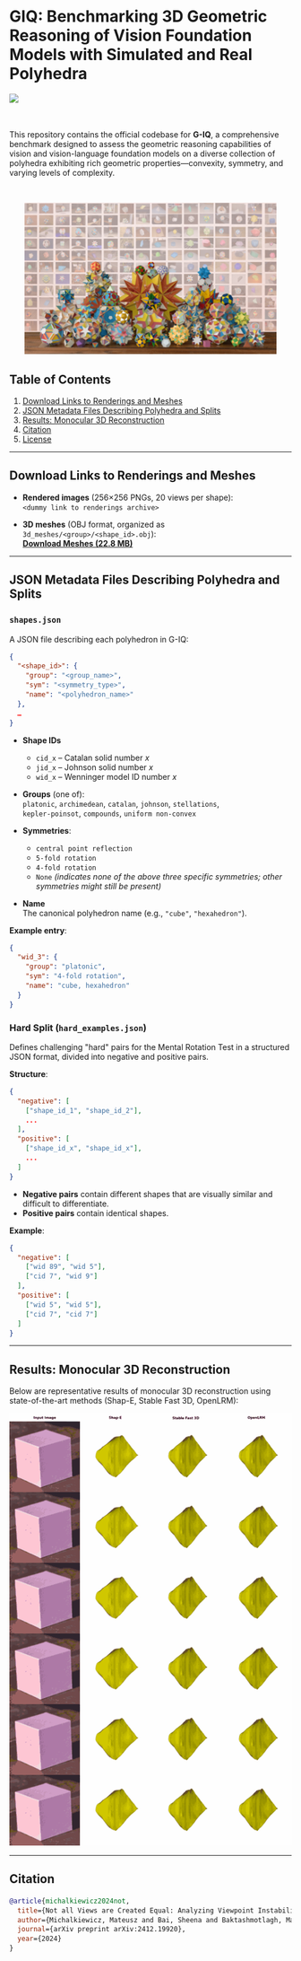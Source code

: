 # GIQ:  Benchmarking 3D Geometric Reasoning of Vision Foundation Models with Simulated and Real Polyhedra

<a href="https://arxiv.org/pdf/2412.19920"><img src="https://img.shields.io/badge/Arxiv-2408.00653-B31B1B.svg"></a>


<br>

This repository contains the official codebase for **G-IQ**, a comprehensive benchmark designed to assess the geometric reasoning capabilities of vision and vision-language foundation models on a diverse collection of polyhedra exhibiting rich geometric properties—convexity, symmetry, and varying levels of complexity.

<br>
<p align="center">
    <img width="450" src="demo_files/sample_2.png"/>
</p>


## Table of Contents


1. [Download Links to Renderings and Meshes](#download-links-to-renderings-and-meshes)
2. [JSON Metadata Files Describing Polyhedra and Splits](#json-metadata-files-describing-polyhedra-and-splits)
3. [Results: Monocular 3D Reconstruction](#results-monocular-3d-reconstruction)
4. [Citation](#citation)
5. [License](#license)


---

## Download Links to Renderings and Meshes

- **Rendered images** (256×256 PNGs, 20 views per shape):  
  `<dummy link to renderings archive>`

- **3D meshes** (OBJ format, organized as `3d_meshes/<group>/<shape_id>.obj`):  
  [**Download Meshes (22.8 MB)**](https://rice.box.com/s/l131lxf8c2o1bco8jwlmpcvxg41c84hg)

---

## JSON Metadata Files Describing Polyhedra and Splits


### `shapes.json`

A JSON file describing each polyhedron in G-IQ:

```json
{
  "<shape_id>": {
    "group": "<group_name>",
    "sym": "<symmetry_type>",
    "name": "<polyhedron_name>"
  },
  …
}
```


- **Shape IDs**  
  - `cid_x` – Catalan solid number *x*  
  - `jid_x` – Johnson solid number *x*  
  - `wid_x` – Wenninger model ID number *x*  

- **Groups** (one of):  
  `platonic`, `archimedean`, `catalan`, `johnson`, `stellations`,  
  `kepler-poinsot`, `compounds`, `uniform non-convex`

- **Symmetries**:  
  - `central point reflection`
  - `5-fold rotation`
  - `4-fold rotation`
  - `None` *(indicates none of the above three specific symmetries; other symmetries might still be present)*


- **Name**  
  The canonical polyhedron name (e.g., `"cube"`, `"hexahedron"`).

**Example entry**:

```json
{
  "wid_3": {
    "group": "platonic",
    "sym": "4-fold rotation",
    "name": "cube, hexahedron"
  }
}
```

### Hard Split (`hard_examples.json`)

Defines challenging "hard" pairs for the Mental Rotation Test in a structured JSON format, divided into negative and positive pairs.

**Structure**:

```json
{
  "negative": [
    ["shape_id_1", "shape_id_2"],
    ...
  ],
  "positive": [
    ["shape_id_x", "shape_id_x"],
    ...
  ]
}
```

- **Negative pairs** contain different shapes that are visually similar and difficult to differentiate.
- **Positive pairs** contain identical shapes.

**Example**:

```json
{
  "negative": [
    ["wid 89", "wid 5"],
    ["cid 7", "wid 9"]
  ],
  "positive": [
    ["wid 5", "wid 5"],
    ["cid 7", "cid 7"]
  ]
}
```




---



## Results: Monocular 3D Reconstruction

Below are representative results of monocular 3D reconstruction using state-of-the-art methods (Shap-E, Stable Fast 3D, OpenLRM):

<p align="center">
  <img width="600" src="demo_files/m3dr.gif" alt="Monocular 3D Reconstruction Results"/>
  <!-- Replace with actual GIF showcasing reconstruction results -->
</p>

---



## Citation
```BibTeX
@article{michalkiewicz2024not,
  title={Not all Views are Created Equal: Analyzing Viewpoint Instabilities in Vision Foundation Models},
  author={Michalkiewicz, Mateusz and Bai, Sheena and Baktashmotlagh, Mahsa and Jampani, Varun and Balakrishnan, Guha},
  journal={arXiv preprint arXiv:2412.19920},
  year={2024}
}
```
